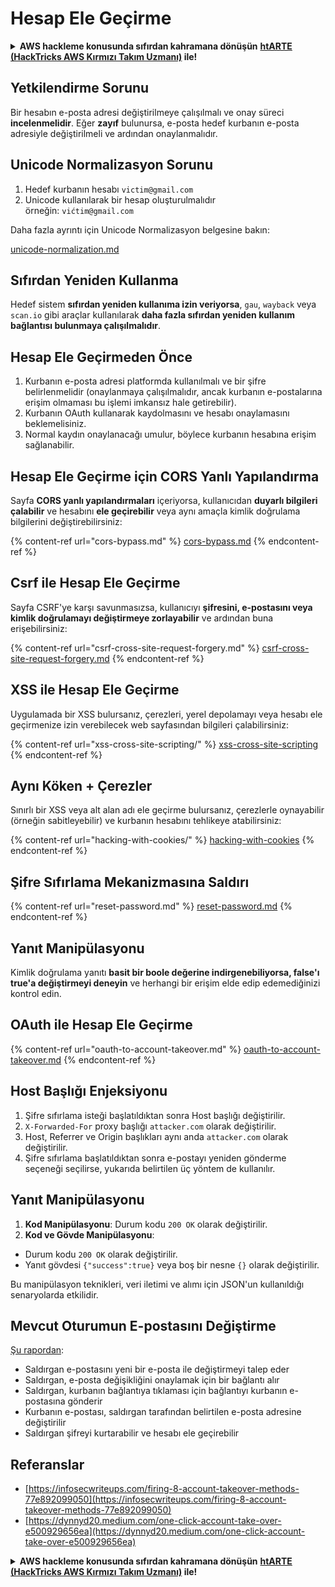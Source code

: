 # Hesap Ele Geçirme

<details>

<summary><strong>AWS hackleme konusunda sıfırdan kahramana dönüşün</strong> <a href="https://training.hacktricks.xyz/courses/arte"><strong>htARTE (HackTricks AWS Kırmızı Takım Uzmanı)</strong></a><strong> ile!</strong></summary>

HackTricks'ı desteklemenin diğer yolları:

* **Şirketinizi HackTricks'te reklamınızı görmek istiyorsanız** veya **HackTricks'i PDF olarak indirmek istiyorsanız** [**ABONELİK PLANLARINI**](https://github.com/sponsors/carlospolop) kontrol edin!
* [**Resmi PEASS & HackTricks ürünlerini**](https://peass.creator-spring.com) edinin
* Özel [**NFT'lerimizden oluşan The PEASS Ailesi'ni**](https://opensea.io/collection/the-peass-family) keşfedin
* **Katılın** 💬 [**Discord grubumuza**](https://discord.gg/hRep4RUj7f) veya [**telegram grubuna**](https://t.me/peass) veya bizi **Twitter** 🐦 [**@carlospolopm**](https://twitter.com/hacktricks\_live)** takip edin.**
* **Hacking püf noktalarınızı paylaşarak** [**HackTricks**](https://github.com/carlospolop/hacktricks) ve [**HackTricks Cloud**](https://github.com/carlospolop/hacktricks-cloud) github depolarına PR gönderin.

</details>

## **Yetkilendirme Sorunu**

Bir hesabın e-posta adresi değiştirilmeye çalışılmalı ve onay süreci **incelenmelidir**. Eğer **zayıf** bulunursa, e-posta hedef kurbanın e-posta adresiyle değiştirilmeli ve ardından onaylanmalıdır.

## **Unicode Normalizasyon Sorunu**

1. Hedef kurbanın hesabı `victim@gmail.com`
2. Unicode kullanılarak bir hesap oluşturulmalıdır\
örneğin: `vićtim@gmail.com`

Daha fazla ayrıntı için Unicode Normalizasyon belgesine bakın:

[unicode-normalization.md](unicode-injection/unicode-normalization.md)

## **Sıfırdan Yeniden Kullanma**

Hedef sistem **sıfırdan yeniden kullanıma izin veriyorsa**, `gau`, `wayback` veya `scan.io` gibi araçlar kullanılarak **daha fazla sıfırdan yeniden kullanım bağlantısı bulunmaya çalışılmalıdır**.

## **Hesap Ele Geçirmeden Önce**

1. Kurbanın e-posta adresi platformda kullanılmalı ve bir şifre belirlenmelidir (onaylanmaya çalışılmalıdır, ancak kurbanın e-postalarına erişim olmaması bu işlemi imkansız hale getirebilir).
2. Kurbanın OAuth kullanarak kaydolmasını ve hesabı onaylamasını beklemelisiniz.
3. Normal kaydın onaylanacağı umulur, böylece kurbanın hesabına erişim sağlanabilir.

## **Hesap Ele Geçirme için CORS Yanlı Yapılandırma**

Sayfa **CORS yanlı yapılandırmaları** içeriyorsa, kullanıcıdan **duyarlı bilgileri çalabilir** ve hesabını **ele geçirebilir** veya aynı amaçla kimlik doğrulama bilgilerini değiştirebilirsiniz:

{% content-ref url="cors-bypass.md" %}
[cors-bypass.md](cors-bypass.md)
{% endcontent-ref %}

## **Csrf ile Hesap Ele Geçirme**

Sayfa CSRF'ye karşı savunmasızsa, kullanıcıyı **şifresini, e-postasını veya kimlik doğrulamayı değiştirmeye zorlayabilir** ve ardından buna erişebilirsiniz:

{% content-ref url="csrf-cross-site-request-forgery.md" %}
[csrf-cross-site-request-forgery.md](csrf-cross-site-request-forgery.md)
{% endcontent-ref %}

## **XSS ile Hesap Ele Geçirme**

Uygulamada bir XSS bulursanız, çerezleri, yerel depolamayı veya hesabı ele geçirmenize izin verebilecek web sayfasından bilgileri çalabilirsiniz:

{% content-ref url="xss-cross-site-scripting/" %}
[xss-cross-site-scripting](xss-cross-site-scripting/)
{% endcontent-ref %}

## **Aynı Köken + Çerezler**

Sınırlı bir XSS veya alt alan adı ele geçirme bulursanız, çerezlerle oynayabilir (örneğin sabitleyebilir) ve kurbanın hesabını tehlikeye atabilirsiniz:

{% content-ref url="hacking-with-cookies/" %}
[hacking-with-cookies](hacking-with-cookies/)
{% endcontent-ref %}

## **Şifre Sıfırlama Mekanizmasına Saldırı**

{% content-ref url="reset-password.md" %}
[reset-password.md](reset-password.md)
{% endcontent-ref %}

## **Yanıt Manipülasyonu**

Kimlik doğrulama yanıtı **basit bir boole değerine indirgenebiliyorsa, false'ı true'a değiştirmeyi deneyin** ve herhangi bir erişim elde edip edemediğinizi kontrol edin.

## OAuth ile Hesap Ele Geçirme

{% content-ref url="oauth-to-account-takeover.md" %}
[oauth-to-account-takeover.md](oauth-to-account-takeover.md)
{% endcontent-ref %}

## Host Başlığı Enjeksiyonu

1. Şifre sıfırlama isteği başlatıldıktan sonra Host başlığı değiştirilir.
2. `X-Forwarded-For` proxy başlığı `attacker.com` olarak değiştirilir.
3. Host, Referrer ve Origin başlıkları aynı anda `attacker.com` olarak değiştirilir.
4. Şifre sıfırlama başlatıldıktan sonra e-postayı yeniden gönderme seçeneği seçilirse, yukarıda belirtilen üç yöntem de kullanılır.

## Yanıt Manipülasyonu

1. **Kod Manipülasyonu**: Durum kodu `200 OK` olarak değiştirilir.
2. **Kod ve Gövde Manipülasyonu**:
* Durum kodu `200 OK` olarak değiştirilir.
* Yanıt gövdesi `{"success":true}` veya boş bir nesne `{}` olarak değiştirilir.

Bu manipülasyon teknikleri, veri iletimi ve alımı için JSON'un kullanıldığı senaryolarda etkilidir.

## Mevcut Oturumun E-postasını Değiştirme

[Şu rapordan](https://dynnyd20.medium.com/one-click-account-take-over-e500929656ea):

* Saldırgan e-postasını yeni bir e-posta ile değiştirmeyi talep eder
* Saldırgan, e-posta değişikliğini onaylamak için bir bağlantı alır
* Saldırgan, kurbanın bağlantıya tıklaması için bağlantıyı kurbanın e-postasına gönderir
* Kurbanın e-postası, saldırgan tarafından belirtilen e-posta adresine değiştirilir
* Saldırgan şifreyi kurtarabilir ve hesabı ele geçirebilir

## Referanslar

* [https://infosecwriteups.com/firing-8-account-takeover-methods-77e892099050](https://infosecwriteups.com/firing-8-account-takeover-methods-77e892099050)
* [https://dynnyd20.medium.com/one-click-account-take-over-e500929656ea](https://dynnyd20.medium.com/one-click-account-take-over-e500929656ea)

<details>

<summary><strong>AWS hackleme konusunda sıfırdan kahramana dönüşün</strong> <a href="https://training.hacktricks.xyz/courses/arte"><strong>htARTE (HackTricks AWS Kırmızı Takım Uzmanı)</strong></a><strong> ile!</strong></summary>

HackTricks'ı desteklemenin diğer yolları:

* **Şirketinizi HackTricks'te reklamınızı görmek istiyorsanız** veya **HackTricks'i PDF olarak indirmek istiyorsanız** [**ABONELİK PLANLARINI**](https://github.com/sponsors/carlospolop) kontrol edin!
* [**Resmi PEASS & HackTricks ürünlerini**](https://peass.creator-spring.com) edinin
* Özel [**NFT'lerimizden oluşan The PEASS Ailesi'ni**](https://opensea.io/collection/the-peass-family) keşfedin
* **Katılın** 💬 [**Discord grubumuza**](https://discord.gg/hRep4RUj7f) veya [**telegram grubuna**](https://t.me/peass) veya bizi **Twitter** 🐦 [**@carlospolopm**](https://twitter.com/hacktricks\_live)** takip edin.**
* **Hacking püf noktalarınızı paylaşarak** [**HackTricks**](https://github.com/carlospolop/hacktricks) ve [**HackTricks Cloud**](https://github.com/carlospolop/hacktricks-cloud) github depolarına PR gönderin.

</details>
